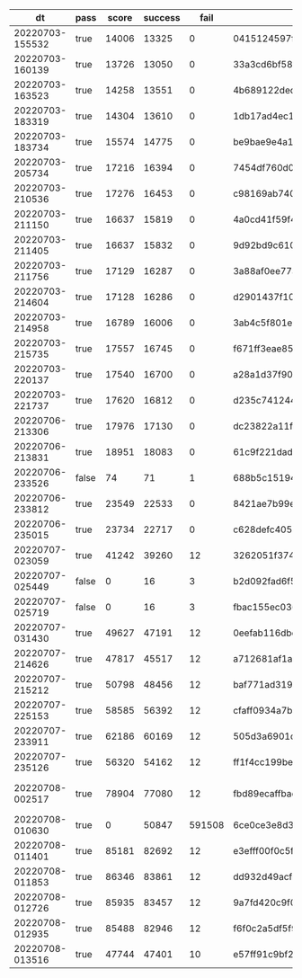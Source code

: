 |dt|pass|score|success|fail|commit id|change log|
|--|--|--|--|--|--|--|
|20220703-155532|true|14006|13325|0|0415124597f5cc44d8c92aac0caad8e60dc377c3|comments add index post_id|
|20220703-160139|true|13726|13050|0|33a3cd6bf58b5a7dc55f676917ca219c90a4be00|test2|
|20220703-163523|true|14258|13551|0|4b689122ded5b3e8df1f2c67890ab9645b3a9837|add index comments (post_id, created_at DESC)|
|20220703-183319|true|14304|13610|0|1db17ad4ec1f33f4187dc21d090b73f899d12b4f|disable prepared statement|
|20220703-183734|true|15574|14775|0|be9bae9e4a1e4cdd4fe6cad4abc3cf74110a3897|disable prepared statement 2|
|20220703-205734|true|17216|16394|0|7454df760d00c6cd34f3dbe272687ad8ab755aea|mysql max_connection=256, go MaxOpenConns=0,MaxIdleConns=30|
|20220703-210536|true|17276|16453|0|c98169ab7404c9cab1c9ca4e006c8d9b20e0645e|disable_log_bin|
|20220703-211150|true|16637|15819|0|4a0cd41f59f4a239eef826b7b93e34f07d8d1cac|innodb_flush_log_at_trx_commit=0|
|20220703-211405|true|16637|15832|0|9d92bd9c610b9f2a54c32fc9ba1e73322c0a42fa|innodb_flush_log_at_trx_commit=0 take2|
|20220703-211756|true|17129|16287|0|3a88af0ee77ae48eaa318820db05f3cb1a51988b|revert to innodb_flush_log_at_trx_commit=1|
|20220703-214604|true|17128|16286|0|d2901437f105012d12a124837959af8349ef4f8b|serve css/js from nginx|
|20220703-214958|true|16789|16006|0|3ab4c5f801ee9c015b891aaf9b7be1effc769c27|static expires 1d|
|20220703-215735|true|17557|16745|0|f671ff3eae85ad1c5eef3f626583e3919c77839b|nginx gzip|
|20220703-220137|true|17540|16700|0|a28a1d37f9074efb9d13f1b9eb494eba52d57101|nginx gzip_min_length 1k|
|20220703-221737|true|17620|16812|0|d235c74124464ff478e25fe46d3dd05979e0138b|upstream connection keepalive 32/10000|
|20220706-213306|true|17976|17130|0|dc23822a11f2c88074cc4737cb191a42192e6343|alp -m|
|20220706-213831|true|18951|18083|0|61c9f221dad2a1fdac1c3fbbe272be4bd65310fe|nginx static favicon.ico, img/ajax-loader.gif|
|20220706-233526|false|74|71|1|688b5c1519451c033cd0491a8a517e6351688a06|static image?|
|20220706-233812|true|23549|22533|0|8421ae7b99efde1a43e97643395c8f3e2e516016|static image?|
|20220706-235015|true|23734|22717|0|c628defc4050f0a53c1bc76ebe6da8c7750f92bc|static image, with remaining image of id>10000|
|20220707-023059|true|41242|39260|12|3262051f374b0ddad98c1e5b036983180f29e54f|posts join users|
|20220707-025449|false|0|16|3|b2d092fad6f5d08531964266fdb7a6d02e0f1395|join users more!|
|20220707-025719|false|0|16|3|fbac155ec0367f4a776ae46f3a6ba59abcafacf5|fix bug|
|20220707-031430|true|49627|47191|12|0eefab116dbd9ef3eda74f0637873def6d7bce63|flat post data with user|
|20220707-214626|true|47817|45517|12|a712681af1a965e7078d87f7bc805d4e991ebc3e|delay pt-query-digest|
|20220707-215212|true|50798|48456|12|baf771ad319d696910e839334584fe3e0e548a95|ALTER TABLE comments ADD INDEX user_id_idx (user_id);|
|20220707-225153|true|58585|56392|12|cfaff0934a7bbfa2d2dd0ccc7a0c617244a150e0|memcache comments.post_id.count|
|20220707-233911|true|62186|60169|12|505d3a6901c53fef7bc107036268f38131eafefc|comments join users|
|20220707-235126|true|56320|54162|12|ff1f4cc199bec0887aa5d1908ff1869eed170279|memcache comments.post_id.join_users.allComments|
|20220708-002517|true|78904|77080|12|fbd89ecaffbad5fc7995f742fae36bf092ca7863|memcache comments.post_id.join_users.allComments again|
|20220708-010630|true|0|50847|591508|6ce0ce3e8d31a5dc30b628c37fb0762c3b9ef48e|global memcache|
|20220708-011401|true|85181|82692|12|e3efff00f0c5fe708efa657ae60f70aab7f6aea2|benchmarker ulimit 10000|
|20220708-011853|true|86346|83861|12|dd932d49acf07820b01f28ca4d80930ff4fb8f5c|expiration 20|
|20220708-012726|true|85935|83457|12|9a7fd420c9f033ce295e324457a052f7841aee66|cache reversed|
|20220708-012935|true|85488|82946|12|f6f0c2a5df5f929bad17bbffc6ef30aa9f68c91f|expiration 60|
|20220708-013516|true|47744|47401|10|e57ff91c9bf2da5953736b397a155b36d46a4048|post_user_idx|

